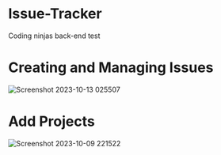 # Issue-Tracker
Coding ninjas back-end test 
# Creating and Managing  Issues
![Screenshot 2023-10-13 025507](https://github.com/iAdtya/Issue-Tracker/assets/93979441/6d9b8225-ef6e-435f-8e52-81c8679fff1f)
# Add Projects
![Screenshot 2023-10-09 221522](https://github.com/iAdtya/Issue-Tracker/assets/93979441/ee99c244-3973-4401-89a3-6cd94e365299)

